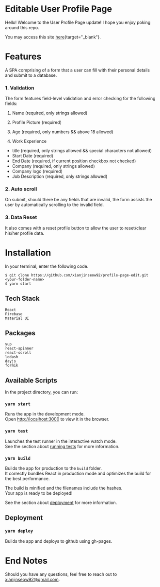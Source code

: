 # Editable User Profile Page

Hello! Welcome to the User Profile Page update! I hope you enjoy poking around this repo.

You may access this site [here](https://xianjinseow92.github.io/profile-page-edit/){target="_blank"}.

# Features

A SPA comprising of a form that a user can fill with their personal details and submit to a database.

### 1. Validation

The form features field-level validation and error checking for the following fields:

1. Name (required, only strings allowed)
2. Profile Picture (required)
3. Age (required, only numbers && above 18 allowed)

4. Work Experience

- title (required, only strings allowed && special characters not allowed)
- Start Date (required)
- End Date (required, if current position checkbox not checked)
- Company (required, only strings allowed)
- Company logo (required)
- Job Description (required, only strings allowed)

### 2. Auto scroll

On submit, should there be any fields that are invalid, the form assists the user by automatically scrolling to the invalid field.

### 3. Data Reset

It also comes with a reset profile button to allow the user to reset/clear his/her profile data.

# Installation

In your terminal, enter the following code.

```
$ git clone https://github.com/xianjinseow92/profile-page-edit.git <your-folder-name>
$ yarn start
```

## Tech Stack

```
React
Firebase
Material UI
```

## Packages

```
yup
react-spinner
react-scroll
lodash
dayjs
formik
```

## Available Scripts

In the project directory, you can run:

### `yarn start`

Runs the app in the development mode.<br>
Open [http://localhost:3000](http://localhost:3000) to view it in the browser.

### `yarn test`

Launches the test runner in the interactive watch mode.<br>
See the section about [running tests](https://facebook.github.io/create-react-app/docs/running-tests) for more information.

### `yarn build`

Builds the app for production to the `build` folder.<br>
It correctly bundles React in production mode and optimizes the build for the best performance.

The build is minified and the filenames include the hashes.<br>
Your app is ready to be deployed!

See the section about [deployment](https://facebook.github.io/create-react-app/docs/deployment) for more information.

## Deployment

### `yarn deploy`

Builds the app and deploys to github using gh-pages.

# End Notes

Should you have any questions, feel free to reach out to xianjinseow92@gmail.com.
